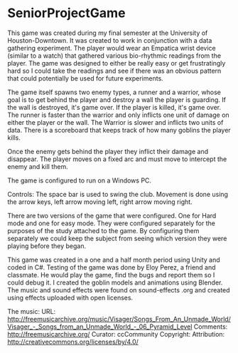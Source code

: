 # SeniorProjectGame
This game was created during my final semester at the University of Houston-Downtown. It was created to work in conjunction with a data
gathering experiment. The player would wear an Empatica wrist device (similar to a watch) that gathered various bio-rhythmic readings from 
the player.  The game was designed to either be really easy or get frustratingly hard so I could take the readings and see if there was 
an obvious pattern that could potentially be used for future experiments. 

The game itself spawns two enemy types, a runner and a warrior, whose goal is to get behind the player and destroy a wall the player is
guarding. If the wall is destroyed, it's game over. If the player is killed, it's game over.  The runner is faster than the warrior and only 
inflicts one unit of damage on either the player or the wall. The Warrior is slower and inflicts two units of data. There is a scoreboard
that keeps track of how many goblins the player kills.

Once the enemy gets behind the player they inflict their damage and disappear. The player moves on a fixed arc and must move to intercept
the enemy and kill them. 

The game is configured to run on a Windows PC.  

Controls: The space bar is used to swing the club.
Movement is done using the arrow keys, left arrow moving left, right arrow moving right. 

There are two versions of the game that were configured. One for Hard mode and one for easy mode. They were configured separately for 
the purposes of the study attached to the game.  By configuring them separately we could keep the subject from seeing which version they
were playing before they began.  

This game was created in a one and a half month period using Unity and coded in C#. 
Testing of the game was done by Eloy Perez, a friend and classmate. He would play the game, find the bugs and report them so I could
debug it. 
I created the goblin models and animations using Blender.  
The music and sound effects were found on sound-effects .org and created using effects uploaded with open licenses.

The music:
URL: http://freemusicarchive.org/music/Visager/Songs_From_An_Unmade_World/Visager_-_Songs_from_an_Unmade_World_-_06_Pyramid_Level
Comments: http://freemusicarchive.org/
Curator: ccCommunity
Copyright: Attribution: http://creativecommons.org/licenses/by/4.0/
